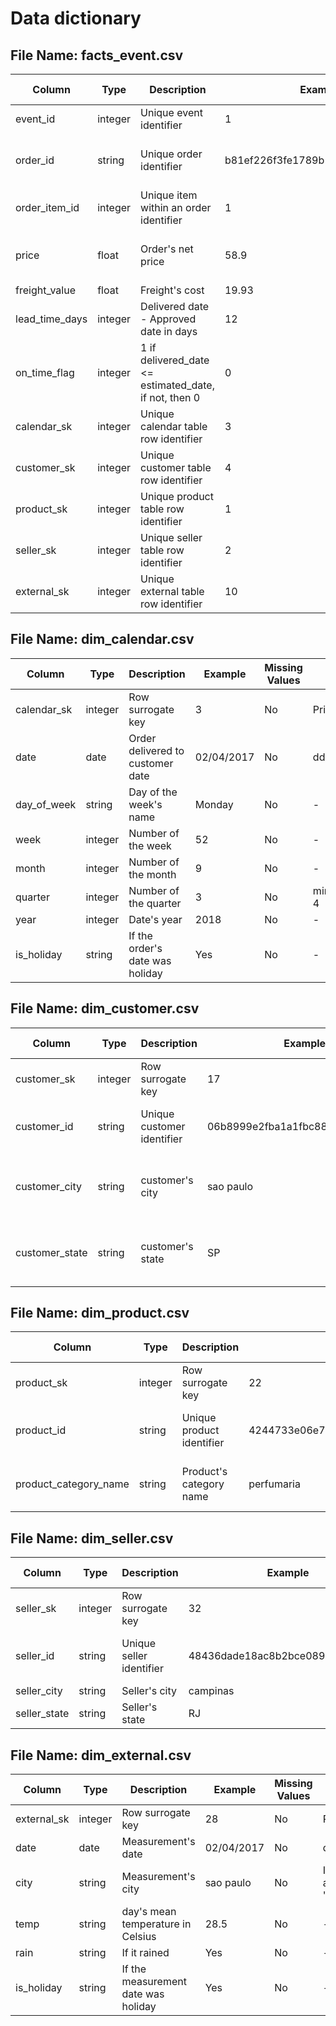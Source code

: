 # Data dictionary

## File Name: facts_event.csv

| Column | Type | Description | Example | Missing Values | Notes |
|---|---|---|---|---|---|
| event_id | integer | Unique event identifier | 1 | No | Primary key |
| order_id | string | Unique order identifier | b81ef226f3fe1789b1e8b2acac839d17 | No | Data source origin value |
| order_item_id | integer | Unique item within an order identifier | 1 | No | - |
| price | float | Order's net price | 58.9 | No | Does not include freight |
| freight_value | float | Freight's cost | 19.93 | No | - |
| lead_time_days | integer | Delivered date - Approved date in days | 12 | No | - |
| on_time_flag | integer | 1 if delivered_date <= estimated_date, if not, then 0 | 0 | No | - |
| calendar_sk | integer | Unique calendar table row identifier | 3 | No | Foreign Key |
| customer_sk | integer | Unique customer table row identifier | 4 | No | Foreign Key |
| product_sk | integer | Unique product table row identifier | 1 | No | Foreign Key |
| seller_sk | integer | Unique seller table row identifier | 2 | No | Foreign Key |
| external_sk | integer | Unique external table row identifier | 10 | No | Foreign Key |

## File Name: dim_calendar.csv

| Column | Type | Description | Example | Missing Values | Notes |
|---|---|---|---|---|---|
| calendar_sk | integer | Row surrogate key | 3 | No | Primary key |
| date | date | Order delivered to customer date | 02/04/2017 | No | dd/mm/yyyy |
| day_of_week | string | Day of the week's name | Monday | No | - |
| week | integer | Number of the week | 52 | No | - |
| month | integer | Number of the month | 9 | No | - |
| quarter | integer | Number of the quarter | 3 | No | min: 1 max: 4 |
| year | integer | Date's year | 2018 | No | - |
| is_holiday | string | If the order's date was holiday | Yes | No | - |

## File Name: dim_customer.csv

| Column | Type | Description | Example | Missing Values | Notes |
|---|---|---|---|---|---|
| customer_sk | integer | Row surrogate key | 17 | No | Primary key |
| customer_id | string | Unique customer identifier | 06b8999e2fba1a1fbc88172c00ba8bc7 | No | Data source origin value |
| customer_city | string | customer's city | sao paulo | No | It should always be "sao paulo" |
| customer_state | string | customer's state | SP | No | It should always be "SP" |

## File Name: dim_product.csv

| Column | Type | Description | Example | Missing Values | Notes |
|---|---|---|---|---|---|
| product_sk | integer | Row surrogate key | 22 | No | Primary key |
| product_id | string | Unique product identifier | 4244733e06e7ecb4970a6e2683c13e61 | No | Data source origin value |
| product_category_name | string | Product's category name | perfumaria | No | Data source origin value |

## File Name: dim_seller.csv

| Column | Type | Description | Example | Missing Values | Notes |
|---|---|---|---|---|---|
| seller_sk | integer | Row surrogate key | 32 | No | Primary key |
| seller_id | string | Unique seller identifier | 48436dade18ac8b2bce089ec2a041202 | No | Data source origin value |
| seller_city | string | Seller's city | campinas | No | - |
| seller_state | string | Seller's state | RJ | No | - |

## File Name: dim_external.csv

| Column | Type | Description | Example | Missing Values | Notes |
|---|---|---|---|---|---|
| external_sk | integer | Row surrogate key | 28 | No | Primary key |
| date | date | Measurement's date | 02/04/2017 | No | dd/mm/yyyy |
| city | string | Measurement's city | sao paulo | No | It should always be "sao paulo"  |
| temp | string | day's mean temperature in Celsius | 28.5 | No | - |
| rain | string | If it rained | Yes | No | - |
| is_holiday | string | If the measurement date was holiday | Yes | No | - |

